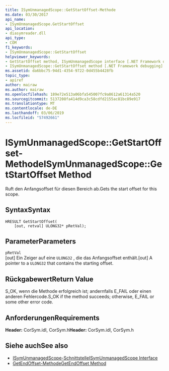 ```yaml
---
title: ISymUnmanagedScope::GetStartOffset-Methode
ms.date: 03/30/2017
api_name:
- ISymUnmanagedScope.GetStartOffset
api_location:
- diasymreader.dll
api_type:
- COM
f1_keywords:
- ISymUnmanagedScope::GetStartOffset
helpviewer_keywords:
- GetStartOffset method, ISymUnmanagedScope interface [.NET Framework debugging]
- ISymUnmanagedScope::GetStartOffset method [.NET Framework debugging]
ms.assetid: da6bbc75-94d1-4354-9722-0d455b4428fb
topic_type:
- apiref
author: mairaw
ms.author: mairaw
ms.openlocfilehash: 189e72e513a06bfa545007fc9a8612a61314a520
ms.sourcegitcommit: 5137208fa414d9ca3c58cdfd2155ac81bc89e917
ms.translationtype: MT
ms.contentlocale: de-DE
ms.lasthandoff: 03/06/2019
ms.locfileid: "57492661"
---
```

# <a name="isymunmanagedscopegetstartoffset-method"></a><span data-ttu-id="b57ae-102">ISymUnmanagedScope::GetStartOffset-Methode</span><span class="sxs-lookup"><span data-stu-id="b57ae-102">ISymUnmanagedScope::GetStartOffset Method</span></span>
<span data-ttu-id="b57ae-103">Ruft den Anfangsoffset für diesen Bereich ab.</span><span class="sxs-lookup"><span data-stu-id="b57ae-103">Gets the start offset for this scope.</span></span>  
  
## <a name="syntax"></a><span data-ttu-id="b57ae-104">Syntax</span><span class="sxs-lookup"><span data-stu-id="b57ae-104">Syntax</span></span>  
  
```  
HRESULT GetStartOffset(  
    [out, retval] ULONG32* pRetVal);  
```  
  
## <a name="parameters"></a><span data-ttu-id="b57ae-105">Parameter</span><span class="sxs-lookup"><span data-stu-id="b57ae-105">Parameters</span></span>  
 `pRetVal`  
 <span data-ttu-id="b57ae-106">[out] Ein Zeiger auf eine `ULONG32` , die das Anfangsoffset enthält.</span><span class="sxs-lookup"><span data-stu-id="b57ae-106">[out] A pointer to a `ULONG32` that contains the starting offset.</span></span>  
  
## <a name="return-value"></a><span data-ttu-id="b57ae-107">Rückgabewert</span><span class="sxs-lookup"><span data-stu-id="b57ae-107">Return Value</span></span>  
 <span data-ttu-id="b57ae-108">S_OK, wenn die Methode erfolgreich ist; andernfalls E_FAIL oder einen anderen Fehlercode.</span><span class="sxs-lookup"><span data-stu-id="b57ae-108">S_OK if the method succeeds; otherwise, E_FAIL or some other error code.</span></span>  
  
## <a name="requirements"></a><span data-ttu-id="b57ae-109">Anforderungen</span><span class="sxs-lookup"><span data-stu-id="b57ae-109">Requirements</span></span>  
 <span data-ttu-id="b57ae-110">**Header:** CorSym.idl, CorSym.h</span><span class="sxs-lookup"><span data-stu-id="b57ae-110">**Header:** CorSym.idl, CorSym.h</span></span>  
  
## <a name="see-also"></a><span data-ttu-id="b57ae-111">Siehe auch</span><span class="sxs-lookup"><span data-stu-id="b57ae-111">See also</span></span>
- [<span data-ttu-id="b57ae-112">ISymUnmanagedScope-Schnittstelle</span><span class="sxs-lookup"><span data-stu-id="b57ae-112">ISymUnmanagedScope Interface</span></span>](../../../../docs/framework/unmanaged-api/diagnostics/isymunmanagedscope-interface.md)
- [<span data-ttu-id="b57ae-113">GetEndOffset-Methode</span><span class="sxs-lookup"><span data-stu-id="b57ae-113">GetEndOffset Method</span></span>](../../../../docs/framework/unmanaged-api/diagnostics/isymunmanagedscope-getendoffset-method.md)
